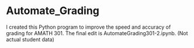 # Automate_Grading
I created this Python program to improve the speed and accuracy of grading for AMATH 301. The final edit is AutomateGrading301-2.ipynb. (Not actual student data)
